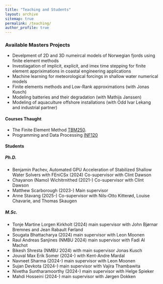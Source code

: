 ```yaml
---
title: "Teaching and Students"
layout: archive
sitemap: true
permalink: /teaching/
author_profile: true
---
```



### Available Masters Projects

- Develpment of 2D and 3D numeircal models of Norwegian fjords using finite element methods
- Investiagation of implicit, explicit, and imex time stepping for finite element appriximations in coastal engineering applications
- Machine learning for meteorological forcings in shallow water numerical models
- Finite elements methods and Low-Rank approximations (with Jonas Kusch)
- Modeling batteries and their degradation (with Mathijs Janssen)
- Modeling of aquaculture offshore installations (with Odd Ivar Lekang and industrial partner)


#### Courses Thaught
- The Finite Element Method [TBM250](https://www.nmbu.no/emne/tbm250). 
- Programming and Data Processing [INF120](https://www.nmbu.no/emne/INF120)

#### Students 

##### Ph.D.
- Benjamin Pachev, Automated GPU Acceleration of Stabilized Shallow Water Solvers with FEniCSx (2024) Co-supervisor with Clint Dawson
- Chayanon (Namo) Wichitrnithed (2021-) Co-supervisor with Clint Dawson
- Matthew Scarborough (2023-) Main supervisor 
- Anne Stavang (2025-) Co-supervisor with Nils-Otto Kitterød, Louise Chavarie, and Thomas Skaugen 


##### M.Sc.
- Tonje Martine Lorgen Kirkholt (2024) main supervisor with John Bjørnar Bremnes and Jean Rabault Førland
- Sougata Bhattacharya (2024) main supervisor with Leon Moonen
- Raul Andreas Sanjines (NMBU 2024) main supervisor with Fadi Al Machot
- Bikesh Shresta (NMBU 2024) with main supervisor Jonas Kusch
- Jouval Max Erik Somer (2024-) with Kent-Andre Mardal
- Navneet Sharma (2024-) main supervisor with Leon Moonen
- Sujan Devkota (2024-) main supervisor with Vajira Thambawita
- Nivetha Suntharamoorthy (2024-) main supervisor with Helge Spieker
- Mahdi Hosseini (2024-) main supervisor with Jørgen Dokken 



